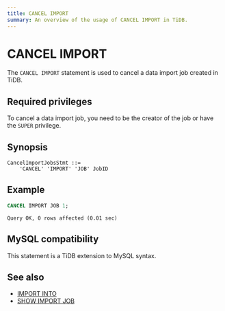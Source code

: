 ```yaml
---
title: CANCEL IMPORT
summary: An overview of the usage of CANCEL IMPORT in TiDB.
---
```


# CANCEL IMPORT

The `CANCEL IMPORT` statement is used to cancel a data import job created in TiDB.

## Required privileges

To cancel a data import job, you need to be the creator of the job or have the `SUPER` privilege.

## Synopsis

```ebnf+diagram
CancelImportJobsStmt ::=
    'CANCEL' 'IMPORT' 'JOB' JobID
```

## Example

```sql
CANCEL IMPORT JOB 1;
```

```
Query OK, 0 rows affected (0.01 sec)
```

## MySQL compatibility

This statement is a TiDB extension to MySQL syntax.

## See also

* [IMPORT INTO](/sql-statements/sql-statement-import-into.md)
* [SHOW IMPORT JOB](/sql-statements/sql-statement-show-import-job.md)
